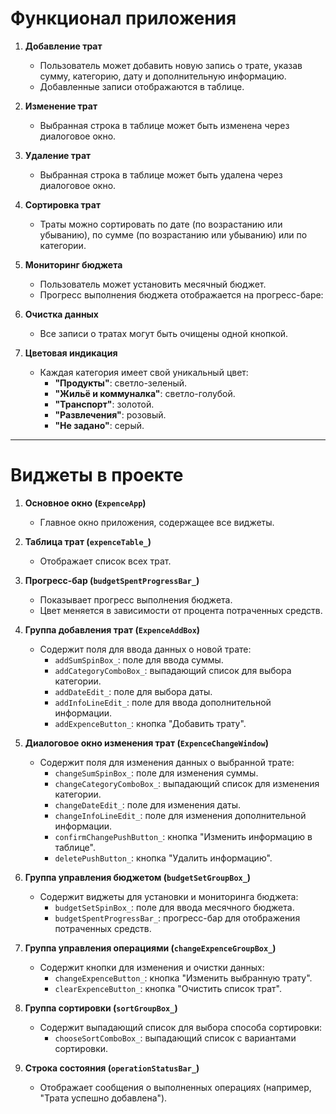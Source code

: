 # Функционал приложения

1. **Добавление трат**
    - Пользователь может добавить новую запись о трате, указав сумму, категорию, дату и дополнительную информацию.
    - Добавленные записи отображаются в таблице.

2. **Изменение трат**
    - Выбранная строка в таблице может быть изменена через диалоговое окно.

3. **Удаление трат**
    - Выбранная строка в таблице может быть удалена через диалоговое окно.

4. **Сортировка трат**
    - Траты можно сортировать по дате (по возрастанию или убыванию), по сумме (по возрастанию или убыванию) или по категории.
 
5. **Мониторинг бюджета**
    - Пользователь может установить месячный бюджет.
    - Прогресс выполнения бюджета отображается на прогресс-баре:
      
6. **Очистка данных**
    - Все записи о тратах могут быть очищены одной кнопкой.

7. **Цветовая индикация**
    - Каждая категория имеет свой уникальный цвет:
        - **"Продукты"**: светло-зеленый.
        - **"Жильё и коммуналка"**: светло-голубой.
        - **"Транспорт"**: золотой.
        - **"Развлечения"**: розовый.
        - **"Не задано"**: серый.

---

# Виджеты в проекте

1. **Основное окно (`ExpenceApp`)**
    - Главное окно приложения, содержащее все виджеты.

2. **Таблица трат (`expenceTable_`)**
    - Отображает список всех трат.

3. **Прогресс-бар (`budgetSpentProgressBar_`)**
    - Показывает прогресс выполнения бюджета.
    - Цвет меняется в зависимости от процента потраченных средств.

4. **Группа добавления трат (`ExpenceAddBox`)**
    - Содержит поля для ввода данных о новой трате:
        - `addSumSpinBox_`: поле для ввода суммы.
        - `addCategoryComboBox_`: выпадающий список для выбора категории.
        - `addDateEdit_`: поле для выбора даты.
        - `addInfoLineEdit_`: поле для ввода дополнительной информации.
        - `addExpenceButton_`: кнопка "Добавить трату".

5. **Диалоговое окно изменения трат (`ExpenceChangeWindow`)**
    - Содержит поля для изменения данных о выбранной трате:
        - `changeSumSpinBox_`: поле для изменения суммы.
        - `changeCategoryComboBox_`: выпадающий список для изменения категории.
        - `changeDateEdit_`: поле для изменения даты.
        - `changeInfoLineEdit_`: поле для изменения дополнительной информации.
        - `confirmChangePushButton_`: кнопка "Изменить информацию в таблице".
        - `deletePushButton_`: кнопка "Удалить информацию".

6. **Группа управления бюджетом (`budgetSetGroupBox_`)**
    - Содержит виджеты для установки и мониторинга бюджета:
        - `budgetSetSpinBox_`: поле для ввода месячного бюджета.
        - `budgetSpentProgressBar_`: прогресс-бар для отображения потраченных средств.

7. **Группа управления операциями (`changeExpenceGroupBox_`)**
    - Содержит кнопки для изменения и очистки данных:
        - `changeExpenceButton_`: кнопка "Изменить выбранную трату".
        - `clearExpenceButton_`: кнопка "Очистить список трат".

8. **Группа сортировки (`sortGroupBox_`)**
    - Содержит выпадающий список для выбора способа сортировки:
        - `chooseSortComboBox_`: выпадающий список с вариантами сортировки.

9. **Строка состояния (`operationStatusBar_`)**
    - Отображает сообщения о выполненных операциях (например, "Трата успешно добавлена").